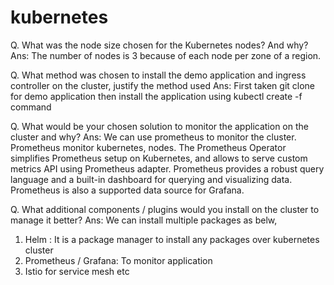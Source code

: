 # kubernetes

Q. What was the node size chosen for the Kubernetes nodes? And why?
Ans: The number of nodes is 3 because of each node per zone of a region.

Q. What method was chosen to install the demo application and ingress controller on the cluster, justify the method used
Ans: First taken git clone for demo application then install the application using kubectl create -f command
     
Q. What would be your chosen solution to monitor the application on the cluster and why?
Ans: We can use prometheus to monitor the cluster. Prometheus monitor kubernetes, nodes. The Prometheus Operator simplifies Prometheus setup on Kubernetes, and allows to serve custom metrics API using Prometheus adapter. Prometheus provides a robust query language and a built-in dashboard for querying and visualizing data. Prometheus is also a supported data source for Grafana.

Q. What additional components / plugins would you install on the cluster to manage it better?
Ans: We can install multiple packages as belw,
1. Helm : It is a package manager to install any packages over kubernetes cluster
2. Prometheus / Grafana: To monitor application
3. Istio for service mesh etc
